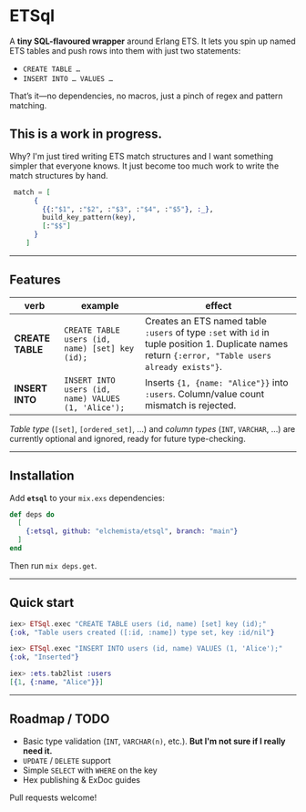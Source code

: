 # ETSql

A **tiny SQL-flavoured wrapper** around Erlang ETS.
It lets you spin up named ETS tables and push rows into them with just two
statements:

* `CREATE TABLE …`
* `INSERT INTO … VALUES …`

That’s it—no dependencies, no macros, just a pinch of regex and pattern
matching.

## **This is a work in progress.**

Why? I'm just tired writing ETS match structures and I want something simpler that everyone knows.
It just become too much work to write the match structures by hand.

```elixir
 match = [
      {
        {{:"$1", :"$2", :"$3", :"$4", :"$5"}, :_},
        build_key_pattern(key),
        [:"$$"]
      }
    ]
```

---

## Features

| verb             | example                                             | effect                                                                                                                                             |
| ---------------- | --------------------------------------------------- | -------------------------------------------------------------------------------------------------------------------------------------------------- |
| **CREATE TABLE** | `CREATE TABLE users (id, name) [set] key (id);`     | Creates an ETS named table `:users` of type `:set` with `id` in tuple position 1. Duplicate names return `{:error, "Table users already exists"}`. |
| **INSERT INTO**  | `INSERT INTO users (id, name) VALUES (1, 'Alice');` | Inserts `{1, {name: "Alice"}}` into `:users`. Column/value count mismatch is rejected.                                                             |

*Table type* (`[set]`, `[ordered_set]`, …) and *column types* (`INT`,
`VARCHAR`, …) are currently optional and ignored, ready for future
type-checking.

---

## Installation

Add **`etsql`** to your `mix.exs` dependencies:

```elixir
def deps do
  [
    {:etsql, github: "elchemista/etsql", branch: "main"}
  ]
end
```

Then run `mix deps.get`.

---

## Quick start

```elixir
iex> ETSql.exec "CREATE TABLE users (id, name) [set] key (id);"
{:ok, "Table users created ([:id, :name]) type set, key :id/nil"}

iex> ETSql.exec "INSERT INTO users (id, name) VALUES (1, 'Alice');"
{:ok, "Inserted"}

iex> :ets.tab2list :users
[{1, {:name, "Alice"}}]
```
---

## Roadmap / TODO

* Basic type validation (`INT`, `VARCHAR(n)`, etc.). __But I'm not sure if I really need it.__
* `UPDATE` / `DELETE` support
* Simple `SELECT` with `WHERE` on the key
* Hex publishing & ExDoc guides

Pull requests welcome!
